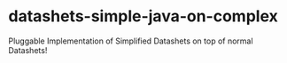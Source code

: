 # datashets-simple-java-on-complex
Pluggable Implementation of Simplified Datashets on top of normal Datashets!
